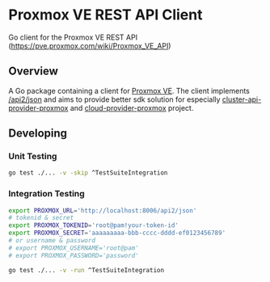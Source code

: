 # Proxmox VE REST API Client

Go client for the Proxmox VE REST API (https://pve.proxmox.com/wiki/Proxmox_VE_API)

## Overview
A Go package containing a client for [Proxmox VE](https://www.proxmox.com/). The client implements [/api2/json](https://pve.proxmox.com/pve-docs/api-viewer/index.html) and aims to provide better sdk solution for especially [cluster-api-provider-proxmox](https://github.com/sp-yduck/cluster-api-provider-proxmox) and [cloud-provider-proxmox](https://github.com/sp-yduck/cloud-provider-proxmox) project.

## Developing

### Unit Testing
```sh
go test ./... -v -skip ^TestSuiteIntegration
```

### Integration Testing
```sh
export PROXMOX_URL='http://localhost:8006/api2/json'
# tokenid & secret
export PROXMOX_TOKENID='root@pam!your-token-id'
export PROXMOX_SECRET='aaaaaaaaa-bbb-cccc-dddd-ef0123456789'
# or username & password
# export PROXMOX_USERNAME='root@pam'
# export PROXMOX_PASSWORD='password'

go test ./... -v -run ^TestSuiteIntegration
```